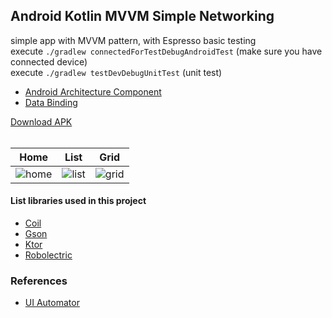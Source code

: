 ## Android Kotlin MVVM Simple Networking ##

simple app with MVVM pattern, with Espresso basic testing  
execute `./gradlew connectedForTestDebugAndroidTest` (make sure you have connected device)   
execute `./gradlew testDevDebugUnitTest` (unit test)

* [Android Architecture Component](https://developer.android.com/topic/libraries/architecture/)
* [Data Binding](https://developer.android.com/topic/libraries/data-binding)

[Download APK](https://e.pcloud.link/publink/show?code=XZPtUKZiRkEyAds5hhAwYahgYiitmDLHeyy)
<br/><br/>

Home | List | Grid
-----|-----|-----
![home](https://i.imgur.com/AlgGslz.jpg) | ![list](https://i.imgur.com/zrgXane.jpg) | ![grid](https://i.imgur.com/cjrRePK.jpg)

#### List libraries used in this project ####
* [Coil](https://coil-kt.github.io/coil/)
* [Gson](https://github.com/google/gson)
* [Ktor](https://ktor.io/)
* [Robolectric](https://robolectric.org/)

### References ####
- [UI Automator](https://developer.android.com/training/testing/other-components/ui-automator)